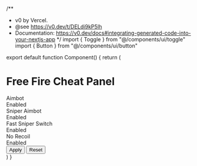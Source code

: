 /**
 * v0 by Vercel.
 * @see https://v0.dev/t/DELdi9kP5lh
 * Documentation: https://v0.dev/docs#integrating-generated-code-into-your-nextjs-app
 */
import { Toggle } from "@/components/ui/toggle"
import { Button } from "@/components/ui/button"

export default function Component() {
  return (
    <div className="flex flex-col items-center justify-center h-screen bg-[#1a1a1a] text-white">
      <div className="bg-[#2b2b2b] rounded-lg p-8 w-full max-w-md shadow-lg">
        <h1 className="text-2xl font-bold mb-6">Free Fire Cheat Panel</h1>
        <div className="grid grid-cols-2 gap-4">
          <div className="flex flex-col items-start">
            <label className="font-medium mb-2">Aimbot</label>
            <div className="flex items-center">
              <Toggle aria-label="Aimbot" />
              <span className="ml-2">Enabled</span>
            </div>
          </div>
          <div className="flex flex-col items-start">
            <label className="font-medium mb-2">Sniper Aimbot</label>
            <div className="flex items-center">
              <Toggle aria-label="Sniper Aimbot" />
              <span className="ml-2">Enabled</span>
            </div>
          </div>
          <div className="flex flex-col items-start">
            <label className="font-medium mb-2">Fast Sniper Switch</label>
            <div className="flex items-center">
              <Toggle aria-label="Fast Sniper Switch" />
              <span className="ml-2">Enabled</span>
            </div>
          </div>
          <div className="flex flex-col items-start">
            <label className="font-medium mb-2">No Recoil</label>
            <div className="flex items-center">
              <Toggle aria-label="No Recoil" />
              <span className="ml-2">Enabled</span>
            </div>
          </div>
        </div>
        <div className="mt-6 flex justify-end">
          <Button className="mr-2">Apply</Button>
          <Button variant="secondary">Reset</Button>
        </div>
      </div>
    </div>
  )
}
